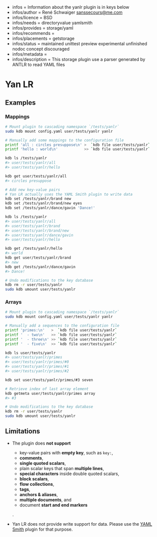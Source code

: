 - infos = Information about the yanlr plugin is in keys below
- infos/author = René Schwaiger <sanssecours@me.com>
- infos/licence = BSD
- infos/needs = directoryvalue yamlsmith
- infos/provides = storage/yaml
- infos/recommends =
- infos/placements = getstorage
- infos/status = maintained unittest preview experimental unfinished nodoc concept discouraged
- infos/metadata =
- infos/description = This storage plugin use a parser generated by ANTLR to read YAML files

# Yan LR

## Examples

### Mappings

```sh
# Mount plugin to cascading namespace `/tests/yanlr`
sudo kdb mount config.yaml user/tests/yanlr yanlr

# Manually add some mappings to the configuration file
printf 'all : circles presuppose\n' >  `kdb file user/tests/yanlr`
printf 'hello : world\n'            >> `kdb file user/tests/yanlr`

kdb ls /tests/yanlr
#> user/tests/yanlr/all
#> user/tests/yanlr/hello

kdb get user/tests/yanlr/all
#> circles presuppose

# Add new key-value pairs
# Yan LR actually uses the YAML Smith plugin to write data
kdb set /tests/yanlr/brand new
kdb set /tests/yanlr/brand/new eyes
kdb set /tests/yanlr/dance/gavin 'Dance!'

kdb ls /tests/yanlr
#> user/tests/yanlr/all
#> user/tests/yanlr/brand
#> user/tests/yanlr/brand/new
#> user/tests/yanlr/dance/gavin
#> user/tests/yanlr/hello

kdb get /tests/yanlr/hello
#> world
kdb get user/tests/yanlr/brand
#> new
kdb get /tests/yanlr/dance/gavin
#> Dance!

# Undo modifications to the key database
kdb rm -r user/tests/yanlr
sudo kdb umount user/tests/yanlr
```

### Arrays

```sh
# Mount plugin to cascading namespace `/tests/yanlr`
sudo kdb mount config.yaml user/tests/yanlr yanlr

# Manually add a sequences to the configuration file
printf 'primes:\n'   >  `kdb file user/tests/yanlr`
printf '  - two\n'   >> `kdb file user/tests/yanlr`
printf '  - three\n' >> `kdb file user/tests/yanlr`
printf '  - five\n'  >> `kdb file user/tests/yanlr`

kdb ls user/tests/yanlr
#> user/tests/yanlr/primes
#> user/tests/yanlr/primes/#0
#> user/tests/yanlr/primes/#1
#> user/tests/yanlr/primes/#2

kdb set user/tests/yanlr/primes/#3 seven

# Retrieve index of last array element
kdb getmeta user/tests/yanlr/primes array
#> #3

# Undo modifications to the key database
kdb rm -r user/tests/yanlr
sudo kdb umount user/tests/yanlr
```

## Limitations

- The plugin does **not support**

  - key-value pairs with **empty key**, such as `key:`,
  - **comments**,
  - **single quoted scalars**,
  - plain scalar keys that span **multiple lines**,
  - **special characters** inside double quoted scalars,
  - **block scalars**,
  - **flow collections**,
  - **tags**,
  - **anchors & aliases**,
  - **multiple documents**, and
  - document **start and end markers**

  .

- Yan LR does not provide write support for data. Please use the [YAML Smith](../yamlsmith/) plugin for that purpose.
